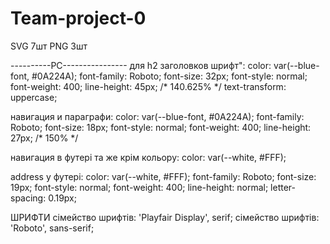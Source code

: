 # Team-project-0

SVG 7шт 
PNG 3шт


----------PC----------------
для h2 заголовков шрифт":
color: var(--blue-font, #0A224A);
font-family: Roboto;
font-size: 32px;
font-style: normal;
font-weight: 400;
line-height: 45px; /* 140.625% */
text-transform: uppercase;

навигация и параграфи:
color: var(--blue-font, #0A224A);
font-family: Roboto;
font-size: 18px;
font-style: normal;
font-weight: 400;
line-height: 27px; /* 150% */

навигация в футері та же крім кольору:
color: var(--white, #FFF);


address у футері:
color: var(--white, #FFF);
font-family: Roboto;
font-size: 19px;
font-style: normal;
font-weight: 400;
line-height: normal;
letter-spacing: 0.19px;



ШРИФТИ
сімейство шрифтів: 'Playfair Display', serif;
сімейство шрифтів: 'Roboto', sans-serif;